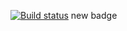 [![Build status](https://ci.appveyor.com/api/projects/status/bxoqfss4wnhpwfjh?svg=true)](https://ci.appveyor.com/project/Aljona1988/ci1)
new badge

